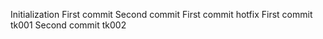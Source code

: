Initialization
First commit
Second commit
First commit hotfix
First commit tk001
Second commit tk002

